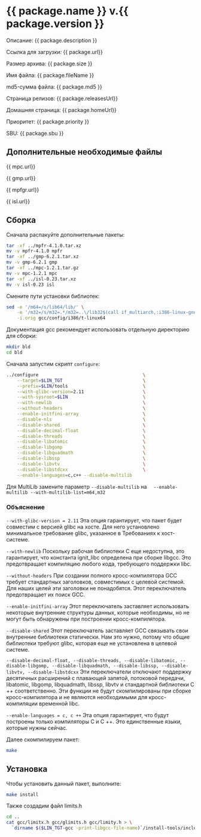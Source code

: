 # {{ package.name }} v.{{ package.version }}

Описание: {{ package.description }}

Ссылка для загрузки: <a :href="package.url">{{ package.url}}</a>

Размер архива: {{ package.size }}

Имя файла: {{ package.fileName }}

md5-сумма файла: {{ package.md5 }}

Страница релизов: <a :href="package.releasesUrl">{{ package.releasesUrl}}</a>

Домашняя страница:  <a :href="package.homeUrl">{{ package.homeUrl}}</a>

Приоритет: {{ package.priority }}

SBU: {{ package.sbu }}

<script>
		new Vue({
		el: '#main',
		data: { package: {}, mpc: {}, mpfgr: {}, gmp : {}, isl: {} },
		mounted: function () {
				this.getPackage('gcc');
				this.getMpc();
				this.getMpfr();
				this.getGmp();
				this.getIsl();
		},
		methods: {
			getPackage: function(name) {
					getPackage(name)
					.then(response => this.package = response);
			},
			getMpc: function() {
					getPackage('mpc')
					.then(response => this.mpc = response);
			},
			getMpfr: function() {
					getPackage('mpfr')
					.then(response => this.mpfgr = response);
			},
			getGmp: function() {
					getPackage('gmp')
					.then(response => this.gmp = response);
			},
			getIsl: function() {
					getPackage('isl')
					.then(response => this.isl = response);
			},
		}
  })
</script>

## Дополнительные необходимые файлы

<a :href="mpc.url">{{ mpc.url}}</a>

<a :href="gmp.url">{{ gmp.url}}</a>

<a :href="mpfgr.url">{{ mpfgr.url}}</a>

<a :href="isl.url">{{ isl.url}}</a>

## Сборка 

Сначала распакуйте дополнительные пакеты:

```bash
tar -xf ../mpfr-4.1.0.tar.xz
mv -v mpfr-4.1.0 mpfr
tar -xf ../gmp-6.2.1.tar.xz
mv -v gmp-6.2.1 gmp
tar -xf ../mpc-1.2.1.tar.gz
mv -v mpc-1.2.1 mpc
tar -xf ../isl-0.23.tar.xz
mv -v isl-0.23 isl
```

Смените пути установки библиотек:

```bash
sed -e '/m64=/s/lib64/lib/' \
    -e '/m32=/s/m32=.*/m32=..\/lib32$(call if_multiarch,:i386-linux-gnu)/' \
    -i.orig gcc/config/i386/t-linux64
```

Документация gcc рекомендует использовать отдельную директорию для сборки:

```bash
mkdir bld
cd bld
```

Сначала запустим скрипт `configure`:
```bash
../configure                                       \
    --target=$LIN_TGT                              \
    --prefix=$LIN/tools                            \
    --with-glibc-version=2.11                      \
    --with-sysroot=$LIN                            \
    --with-newlib                                  \
    --without-headers                              \
    --enable-initfini-array                        \
    --disable-nls                                  \
    --disable-shared                               \
    --disable-decimal-float                        \
    --disable-threads                              \
    --disable-libatomic                            \
    --disable-libgomp                              \
    --disable-libquadmath                          \
    --disable-libssp                               \
    --disable-libvtv                               \
    --disable-libstdcxx                            \
    --enable-languages=c,c++ --disable-multilib
```

Для MultiLib замените параметр `--disable-multilib` на `  --enable-multilib --with-multilib-list=m64,m32`

### Объяснение 

`--with-glibc-version = 2.11`    Эта опция гарантирует, что пакет будет совместим с версией glibc на хосте. Для него установлено минимальное требование glibc, указанное в Требованиях к хост-системе.

`--with-newlib`    Поскольку рабочая библиотеки C еще недоступна, это гарантирует, что константа ignit_libc определена при сборке libgcc. Это предотвращает компиляцию любого кода, требующего поддержки libc.

`--without-headers`    При создании полного кросс-компилятора GCC требует стандартных заголовков, совместимых с целевой системой. Для наших целей эти заголовки не понадобятся. Этот переключатель предотвращает их поиск GCC.

`--enable-initfini-array`    Этот переключатель заставляет использовать некоторые внутренние структуры данных, которые необходимы, но не могут быть обнаружены при построении кросс-компилятора.

`--disable-shared`    Этот переключатель заставляет GCC связывать свои внутренние библиотеки статически. Нам это нужно, потому что общие библиотеки требуют glibc, которая еще не установлена ​​в целевой системе.

`--disable-decimal-float, --disable-threads, --disable-libatomic, --disable-libgomp, --disable-libquadmath, --disable-libssp, --disable-libvtv, --disable-libstdcxx`    Эти переключатели отключают поддержку десятичных расширений с плавающей запятой, потоковой передачи, libatomic, libgomp, libquadmath, libssp, libvtv и стандартной библиотеки C ++ соответственно. Эти функции не будут скомпилированы при сборке кросс-компилятора и не являются необходимыми для кросс-компиляции временной libc.

`--enable-languages ​​= c, c ++`    Эта опция гарантирует, что будут построены только компиляторы C и C ++. Это единственные языки, которые нужны сейчас. 

Далее скомпилируем пакет:

```bash
make
```

## Установка

Чтобы установить данный пакет, выполните:
```bash
make install 
```

Также создадим файл limits.h

```bash
cd ..
cat gcc/limitx.h gcc/glimits.h gcc/limity.h > \
  `dirname $($LIN_TGT-gcc -print-libgcc-file-name)`/install-tools/include/limits.h
```
